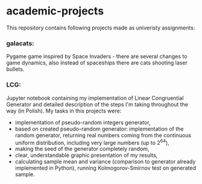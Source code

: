 # academic-projects
This repository contains following projects made as univeristy assignments:

### galacats:
Pygame game inspired by Space Invaders - there are several changes to game dynamics, also instead of spaceships there are cats shooting laser bullets.

### LCG:
Jupyter notebook containing my implementation of Linear Congruential Generator and detailed description of the steps I'm taking throughout the way (in Polish). My tasks in this projects were: 
<ul>
  <li> implementation of pseudo-random integers generator,</li>
  <li> based on created pseudo-random generator: implementation of the random generator, returning real numbers coming from the continuous uniform distribution, including very large numbers (up to 2<sup>64</sup>),</li>
  <li> making the seed of the generator completely random,</li>
  <li> clear, understandable graphic presentation of my results,</li>
  <li> calculating sample mean and variance (comparison to generator already implemented in Python), running Kolmogorov-Smirnov test on generated sample.</li>
  
  
